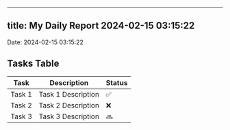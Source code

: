 
---
title: My Daily Report 2024-02-15 03:15:22
---

Date: 2024-02-15 03:15:22

## Tasks Table

| Task | Description | Status |
|------|-------------|--------|
| Task 1 | Task 1 Description | ✅ |
| Task 2 | Task 2 Description | ❌ |
| Task 3 | Task 3 Description | 🔜 |
